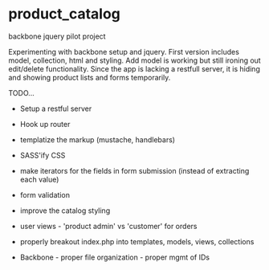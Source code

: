 product_catalog
===============

backbone jquery pilot project

Experimenting with backbone setup and jquery.  First version includes model, collection, html and styling.  Add model is working but still ironing out edit/delete functionality.  Since the app is lacking a restfull server, it is hiding and showing product lists and forms temporarily.


TODO...
- Setup a restful server
- Hook up router 
- templatize the markup (mustache, handlebars)
- SASS'ify CSS
- make iterators for the fields in form submission (instead of extracting each value)
- form validation
- improve the catalog styling
- user views - 'product admin' vs 'customer' for orders
- properly breakout index.php into templates, models, views, collections

- Backbone 	- proper file organization
				- proper mgmt of IDs
